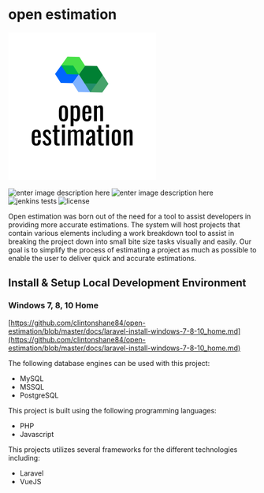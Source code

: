 
# open estimation

![logo](/public/img/open-estimation-logo.png)

![enter image description here](https://img.shields.io/github/package-json/v/clintonshane84/open-estimation/master)
![enter image description here](https://img.shields.io/jenkins/build)
![jenkins tests](https://img.shields.io/jenkins/tests?compact_message)
![license](https://img.shields.io/github/license/clintonshane84/open-estimation)

Open estimation was born out of the need for a tool to assist developers in providing more accurate estimations. The system will host projects that contain various elements including a work breakdown tool to assist in breaking the project down into small bite size tasks visually and easily. Our goal is to simplify the process of estimating a project as much as possible to enable the user to deliver quick and accurate estimations.

## Install & Setup Local Development Environment

### Windows 7, 8, 10 Home

[https://github.com/clintonshane84/open-estimation/blob/master/docs/laravel-install-windows-7-8-10_home.md](https://github.com/clintonshane84/open-estimation/blob/master/docs/laravel-install-windows-7-8-10_home.md)

The following database engines can be used with this project:

- MySQL
- MSSQL
- PostgreSQL

This project is built using the following programming languages:

- PHP
- Javascript

This projects utilizes several frameworks for the different technologies including:

- Laravel
- VueJS
